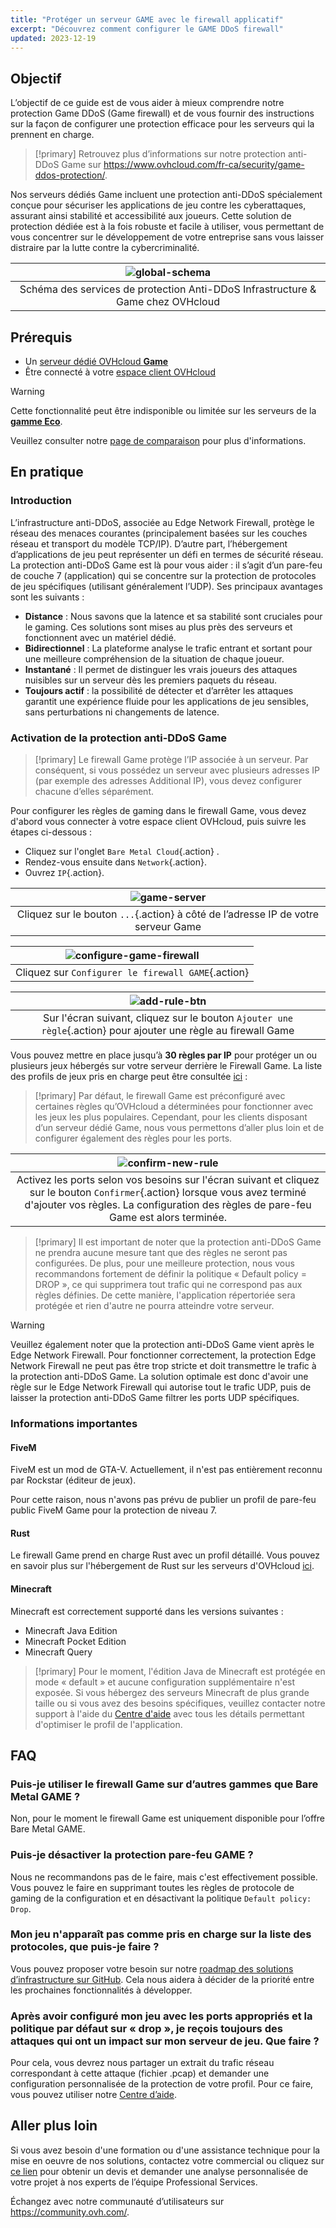 ```yaml
---
title: "Protéger un serveur GAME avec le firewall applicatif"
excerpt: "Découvrez comment configurer le GAME DDoS firewall"
updated: 2023-12-19
---
```


## Objectif

L’objectif de ce guide est de vous aider à mieux comprendre notre protection Game DDoS (Game firewall) et de vous fournir des instructions sur la façon de configurer une protection efficace pour les serveurs qui la prennent en charge.

> [!primary]
> Retrouvez plus d’informations sur notre protection anti-DDoS Game sur <https://www.ovhcloud.com/fr-ca/security/game-ddos-protection/>.
>

Nos serveurs dédiés Game incluent une protection anti-DDoS spécialement conçue pour sécuriser les applications de jeu contre les cyberattaques, assurant ainsi stabilité et accessibilité aux joueurs. Cette solution de protection dédiée est à la fois robuste et facile à utiliser, vous permettant de vous concentrer sur le développement de votre entreprise sans vous laisser distraire par la lutte contre la cybercriminalité.

| ![global-schema](images/global_schema_focus_game.png) |
|:--:|
| Schéma des services de protection Anti-DDoS Infrastructure & Game chez OVHcloud |

## Prérequis

- Un [serveur dédié OVHcloud **Game**](https://www.ovhcloud.com/fr-ca/bare-metal/prices/#filterType=range_element&filterValue=game)
- Être connecté à votre [espace client OVHcloud](https://ca.ovh.com/auth/?action=gotomanager&from=https://www.ovh.com/ca/fr/&ovhSubsidiary=qc)

> [!warning]
> Cette fonctionnalité peut être indisponible ou limitée sur les serveurs de la [**gamme Eco**](https://eco.ovhcloud.com/fr/about/).
>
> Veuillez consulter notre [page de comparaison](https://eco.ovhcloud.com/fr/compare/) pour plus d'informations.

## En pratique

### Introduction

L’infrastructure anti-DDoS, associée au Edge Network Firewall, protège le réseau des menaces courantes (principalement basées sur les couches réseau et transport du modèle TCP/IP). D’autre part, l’hébergement d’applications de jeu peut représenter un défi en termes de sécurité réseau. La protection anti-DDoS Game est là pour vous aider : il s’agit d’un pare-feu de couche 7 (application) qui se concentre sur la protection de protocoles de jeu spécifiques (utilisant généralement l’UDP). Ses principaux avantages sont les suivants :

- **Distance** : Nous savons que la latence et sa stabilité sont cruciales pour le gaming. Ces solutions sont mises au plus près des serveurs et fonctionnent avec un matériel dédié.
- **Bidirectionnel** : La plateforme analyse le trafic entrant et sortant pour une meilleure compréhension de la situation de chaque joueur.
- **Instantané** : Il permet de distinguer les vrais joueurs des attaques nuisibles sur un serveur dès les premiers paquets du réseau.
- **Toujours actif** : la possibilité de détecter et d’arrêter les attaques garantit une expérience fluide pour les applications de jeu sensibles, sans perturbations ni changements de latence.

### Activation de la protection anti-DDoS Game

> [!primary]
> Le firewall Game protège l’IP associée à un serveur. Par conséquent, si vous possédez un serveur avec plusieurs adresses IP (par exemple des adresses Additional IP), vous devez configurer chacune d’elles séparément.
>

Pour configurer les règles de gaming dans le firewall Game, vous devez d'abord vous connecter à votre espace client OVHcloud, puis suivre les étapes ci-dessous :

- Cliquez sur l'onglet `Bare Metal Cloud`{.action} .
- Rendez-vous ensuite dans `Network`{.action}.
- Ouvrez `IP`{.action}.

| ![game-server](images/firewall_game_01_blur.png) |
|:--:|
| Cliquez sur le bouton `...`{.action} à côté de l’adresse IP de votre serveur Game |

| ![configure-game-firewall](images/firewall_game_02.png) |
|:--:|
| Cliquez sur `Configurer le firewall GAME`{.action} |

| ![add-rule-btn](images/firewall_game_03.png) |
|:--:|
| Sur l'écran suivant, cliquez sur le bouton `Ajouter une règle`{.action} pour ajouter une règle au firewall Game |

Vous pouvez mettre en place jusqu’à **30 règles par IP** pour protéger un ou plusieurs jeux hébergés sur votre serveur derrière le Firewall Game. La liste des profils de jeux pris en charge peut être consultée [ici](https://www.ovhcloud.com/fr-ca/security/game-ddos-protection/) :

> [!primary]
> Par défaut, le firewall Game est préconfiguré avec certaines règles qu’OVHcloud a déterminées pour fonctionner avec les jeux les plus populaires. Cependant, pour les clients disposant d’un serveur dédié Game, nous vous permettons d’aller plus loin et de configurer également des règles pour les ports.
>

| ![confirm-new-rule](images/firewall_game_04.png) |
|:--:|
| Activez les ports selon vos besoins sur l'écran suivant et cliquez sur le bouton `Confirmer`{.action} lorsque vous avez terminé d'ajouter vos règles. La configuration des règles de pare-feu Game est alors terminée. |

> [!primary]
> Il est important de noter que la protection anti-DDoS Game ne prendra aucune mesure tant que des règles ne seront pas configurées.
> De plus, pour une meilleure protection, nous vous recommandons fortement de définir la politique « Default policy = DROP », ce qui supprimera tout trafic qui ne correspond pas aux règles définies. De cette manière, l'application répertoriée sera protégée et rien d'autre ne pourra atteindre votre serveur.
>

> [!warning]
> Veuillez également noter que la protection anti-DDoS Game vient après le Edge Network Firewall. Pour fonctionner correctement, la protection Edge Network Firewall ne peut pas être trop stricte et doit transmettre le trafic à la protection anti-DDoS Game. La solution optimale est donc d'avoir une règle sur le Edge Network Firewall qui autorise tout le trafic UDP, puis de laisser la protection anti-DDoS Game filtrer les ports UDP spécifiques.
>

### Informations importantes

#### FiveM

FiveM est un mod de GTA-V. Actuellement, il n'est pas entièrement reconnu par Rockstar (éditeur de jeux).

Pour cette raison, nous n'avons pas prévu de publier un profil de pare-feu public FiveM Game pour la protection de niveau 7.

#### Rust

Le firewall Game prend en charge Rust avec un profil détaillé. Vous pouvez en savoir plus sur l'hébergement de Rust sur les serveurs d'OVHcloud [ici](https://www.ovhcloud.com/en/bare-metal/game/rust-server/).

#### Minecraft

Minecraft est correctement supporté dans les versions suivantes :

- Minecraft Java Edition
- Minecraft Pocket Edition
- Minecraft Query

> [!primary]
> Pour le moment, l'édition Java de Minecraft est protégée en mode « default » et aucune configuration supplémentaire n'est exposée. Si vous hébergez des serveurs Minecraft de plus grande taille ou si vous avez des besoins spécifiques, veuillez contacter notre support à l'aide du [Centre d'aide](https://help.ovhcloud.com/csm?id=csm_cases_requests) avec tous les détails permettant d'optimiser le profil de l'application.
>

## FAQ

### Puis-je utiliser le firewall Game sur d’autres gammes que Bare Metal GAME ?

Non, pour le moment le firewall Game est uniquement disponible pour l’offre Bare Metal GAME.

### Puis-je désactiver la protection pare-feu GAME ?

Nous ne recommandons pas de le faire, mais c'est effectivement possible. Vous pouvez le faire en supprimant toutes les règles de protocole de gaming de la configuration et en désactivant la politique `Default policy: Drop`.

### Mon jeu n'apparaît pas comme pris en charge sur la liste des protocoles, que puis-je faire ?

Vous pouvez proposer votre besoin sur notre [roadmap des solutions d’infrastructure sur GitHub](https://github.com/orgs/ovh/projects/16/views/14). Cela nous aidera à décider de la priorité entre les prochaines fonctionnalités à développer.

### Après avoir configuré mon jeu avec les ports appropriés et la politique par défaut sur « drop », je reçois toujours des attaques qui ont un impact sur mon serveur de jeu. Que faire ?

Pour cela, vous devrez nous partager un extrait du trafic réseau correspondant à cette attaque (fichier .pcap) et demander une configuration personnalisée de la protection de votre profil. Pour ce faire, vous pouvez utiliser notre [Centre d’aide](https://help.ovhcloud.com/csm?id=csm_cases_requests).

## Aller plus loin

Si vous avez besoin d'une formation ou d'une assistance technique pour la mise en oeuvre de nos solutions, contactez votre commercial ou cliquez sur [ce lien](https://www.ovhcloud.com/fr-ca/professional-services/) pour obtenir un devis et demander une analyse personnalisée de votre projet à nos experts de l’équipe Professional Services.

Échangez avec notre communauté d’utilisateurs sur <https://community.ovh.com/>.
